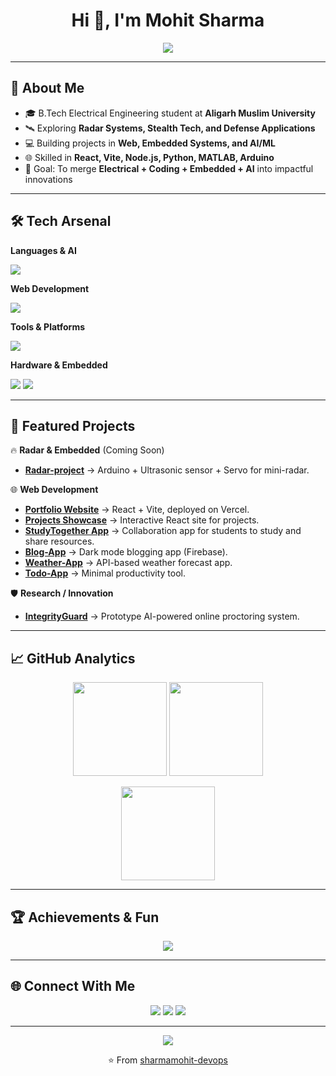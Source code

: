 <h1 align="center">Hi 👋, I'm Mohit Sharma</h1>

<!-- Typing Intro -->
<p align="center">
  <img src="https://readme-typing-svg.herokuapp.com?font=Fira+Code&weight=600&size=22&pause=1000&color=00C2FF&center=true&vCenter=true&width=700&lines=⚡+Electrical+Engineer;💻+Full-Stack+Web+Developer;🔭+Embedded+Systems+%26+Radar+Enthusiast;📚+Python+%26+ML+Learner;🚀+Aspiring+ISRO+%7C+DRDO+Engineer" />
</p>

---

## 🌟 About Me
- 🎓 B.Tech Electrical Engineering student at **Aligarh Muslim University**  
- 🛰 Exploring **Radar Systems, Stealth Tech, and Defense Applications**  
- 💻 Building projects in **Web, Embedded Systems, and AI/ML**  
- 🌐 Skilled in **React, Vite, Node.js, Python, MATLAB, Arduino**  
- 🎯 Goal: To merge **Electrical + Coding + Embedded + AI** into impactful innovations  

---

## 🛠️ Tech Arsenal

**Languages & AI**  
<p>
  <img src="https://skillicons.dev/icons?i=python,matlab" />
</p>

**Web Development**  
<p>
  <img src="https://skillicons.dev/icons?i=html,css,js,react,nodejs,vite" />
</p>

**Tools & Platforms**  
<p>
  <img src="https://skillicons.dev/icons?i=git,github,vscode" />
</p>

**Hardware & Embedded**  
<p>
  <img src="https://skillicons.dev/icons?i=arduino" />  
  <img src="https://img.shields.io/badge/Processing-IDE-blue?style=for-the-badge&logo=processingfoundation&logoColor=white" />
</p>

---

## 🚀 Featured Projects  

🔥 **Radar & Embedded** (Coming Soon)  
- [**Radar-project**](https://github.com/sharmamohit-devops/Radar-project) → Arduino + Ultrasonic sensor + Servo for mini-radar.  

🌐 **Web Development**  
- [**Portfolio Website**](https://github.com/sharmamohit-devops/Portfolio) → React + Vite, deployed on Vercel.  
- [**Projects Showcase**](https://github.com/sharmamohit-devops/Projects-Showcase) → Interactive React site for projects.  
- [**StudyTogether App**](https://github.com/sharmamohit-devops/StudyTogether) → Collaboration app for students to study and share resources.  
- [**Blog-App**](https://github.com/sharmamohit-devops/Blog-App) → Dark mode blogging app (Firebase).  
- [**Weather-App**](https://github.com/sharmamohit-devops/weather-App) → API-based weather forecast app.  
- [**Todo-App**](https://github.com/sharmamohit-devops/Todo-App) → Minimal productivity tool.  

🛡 **Research / Innovation**  
- [**IntegrityGuard**](https://github.com/sharmamohit-devops/IntegrityGuard) → Prototype AI-powered online proctoring system.  

---

## 📈 GitHub Analytics  

<p align="center">
  <img src="https://github-readme-stats.vercel.app/api?username=sharmamohit-devops&show_icons=true&theme=tokyonight&hide_border=true" height="150"/>
  <img src="https://github-readme-streak-stats.herokuapp.com?user=sharmamohit-devops&theme=tokyonight&hide_border=true" height="150"/>
</p>

<p align="center">
  <img src="https://github-readme-stats.vercel.app/api/top-langs/?username=sharmamohit-devops&layout=compact&theme=tokyonight&hide_border=true" height="150"/>
</p>

---

## 🏆 Achievements & Fun  

<p align="center">
  <img src="https://github-profile-trophy.vercel.app/?username=sharmamohit-devops&theme=tokyonight&margin-w=10&margin-h=10&row=1&column=6" />
</p>

---

## 🌐 Connect With Me  
<p align="center">
  <a href="https://www.linkedin.com/in/mohit-sharma-js/" target="_blank"><img src="https://skillicons.dev/icons?i=linkedin" /></a>
  <a href="mailto:mohitfrontendev@gmail.com"><img src="https://skillicons.dev/icons?i=gmail" /></a>
  <a href="https://www.instagram.com/mohitsharma_dev7/" target="_blank"><img src="https://skillicons.dev/icons?i=instagram" /></a>
</p>

---

<p align="center">
  <img src="https://komarev.com/ghpvc/?username=sharmamohit-devops&label=Profile%20Views&color=blue&style=flat" />
</p>

<p align="center">⭐ From <a href="https://github.com/sharmamohit-devops">sharmamohit-devops</a></p>
